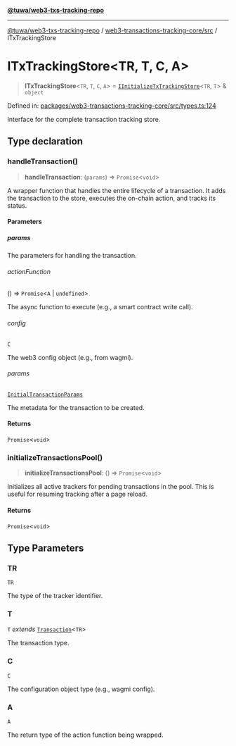 [**@tuwa/web3-txs-tracking-repo**](../../../README.md)

***

[@tuwa/web3-txs-tracking-repo](../../../README.md) / [web3-transactions-tracking-core/src](../README.md) / ITxTrackingStore

# ITxTrackingStore\<TR, T, C, A\>

> **ITxTrackingStore**\<`TR`, `T`, `C`, `A`\> = [`IInitializeTxTrackingStore`](IInitializeTxTrackingStore.md)\<`TR`, `T`\> & `object`

Defined in: [packages/web3-transactions-tracking-core/src/types.ts:124](https://github.com/TuwaIO/web3-transactions-tracking/blob/b7157ec97601bac11089c33347f8d589c043b005/packages/web3-transactions-tracking-core/src/types.ts#L124)

Interface for the complete transaction tracking store.

## Type declaration

### handleTransaction()

> **handleTransaction**: (`params`) => `Promise`\<`void`\>

A wrapper function that handles the entire lifecycle of a transaction.
It adds the transaction to the store, executes the on-chain action, and tracks its status.

#### Parameters

##### params

The parameters for handling the transaction.

###### actionFunction

() => `Promise`\<`A` \| `undefined`\>

The async function to execute (e.g., a smart contract write call).

###### config

`C`

The web3 config object (e.g., from wagmi).

###### params

[`InitialTransactionParams`](InitialTransactionParams.md)

The metadata for the transaction to be created.

#### Returns

`Promise`\<`void`\>

### initializeTransactionsPool()

> **initializeTransactionsPool**: () => `Promise`\<`void`\>

Initializes all active trackers for pending transactions in the pool.
This is useful for resuming tracking after a page reload.

#### Returns

`Promise`\<`void`\>

## Type Parameters

### TR

`TR`

The type of the tracker identifier.

### T

`T` *extends* [`Transaction`](Transaction.md)\<`TR`\>

The transaction type.

### C

`C`

The configuration object type (e.g., wagmi config).

### A

`A`

The return type of the action function being wrapped.
